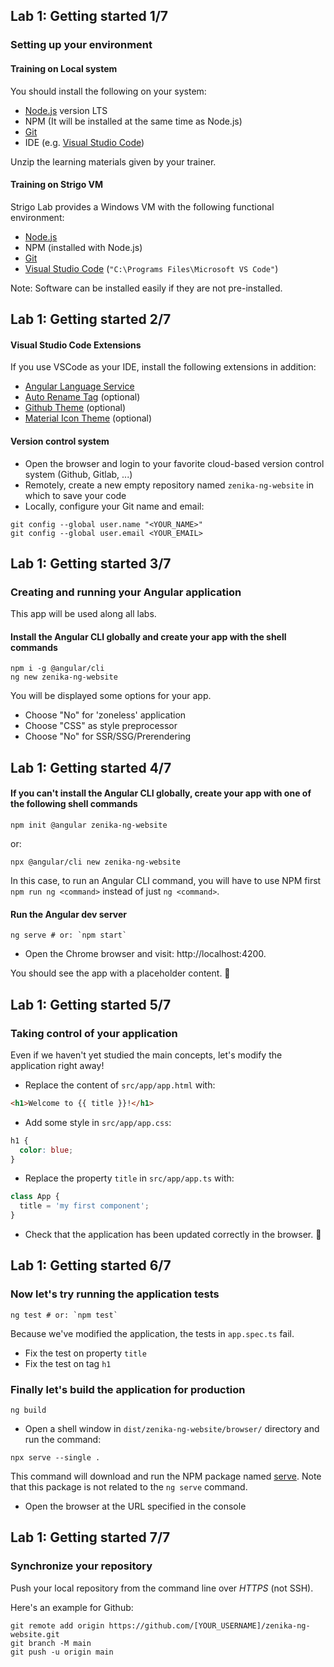 ## Lab 1: Getting started 1/7
### Setting up your environment

#### Training on Local system

You should install the following on your system:

- [Node.js](https://nodejs.org/) version LTS
- NPM (It will be installed at the same time as Node.js)
- [Git](https://git-scm.com/)
- IDE (e.g. [Visual Studio Code](https://code.visualstudio.com/))

Unzip the learning materials given by your trainer.

#### Training on Strigo VM

Strigo Lab provides a Windows VM with the following functional environment:

- [Node.js](https://nodejs.org/en/download)
- NPM (installed with Node.js)
- [Git](https://git-scm.com/downloads/win)
- [Visual Studio Code](https://code.visualstudio.com/download) (`"C:\Programs Files\Microsoft VS Code"`)

Note: Software can be installed easily if they are not pre-installed.



## Lab 1: Getting started 2/7
#### Visual Studio Code Extensions

If you use VSCode as your IDE, install the following extensions in addition:

- [Angular Language Service](https://marketplace.visualstudio.com/items?itemName=Angular.ng-template)
- [Auto Rename Tag](https://marketplace.visualstudio.com/items?itemName=formulahendry.auto-rename-tag) (optional)
- [Github Theme](https://marketplace.visualstudio.com/items?itemName=GitHub.github-vscode-theme) (optional)
- [Material Icon Theme](https://marketplace.visualstudio.com/items?itemName=PKief.material-icon-theme) (optional)

#### Version control system

- Open the browser and login to your favorite cloud-based version control system (Github, Gitlab, ...)
- Remotely, create a new empty repository named `zenika-ng-website` in which to save your code
- Locally, configure your Git name and email:

```shell
git config --global user.name "<YOUR_NAME>"
git config --global user.email <YOUR_EMAIL>
```



## Lab 1: Getting started 3/7
### Creating and running your Angular application

This app will be used along all labs.

#### Install the Angular CLI globally and create your app with the shell commands

```shell
npm i -g @angular/cli
ng new zenika-ng-website
```

You will be displayed some options for your app.
- Choose "No" for 'zoneless' application
- Choose "CSS" as style preprocessor
- Choose "No" for SSR/SSG/Prerendering



## Lab 1: Getting started 4/7
#### If you can't install the Angular CLI globally, create your app with one of the following shell commands

```shell
npm init @angular zenika-ng-website
```

or:

```shell
npx @angular/cli new zenika-ng-website
```

In this case, to run an Angular CLI command, you will have to use NPM first `npm run ng <command>` instead of just `ng <command>`.

#### Run the Angular dev server

```shell
ng serve # or: `npm start`
```

- Open the Chrome browser and visit: http://localhost:4200.

You should see the app with a placeholder content. 🚀



## Lab 1: Getting started 5/7
### Taking control of your application

Even if we haven't yet studied the main concepts, let's modify the application right away!

- Replace the content of `src/app/app.html` with:

```html
<h1>Welcome to {{ title }}!</h1>
```

- Add some style in `src/app/app.css`:

```css
h1 {
  color: blue;
}
```

- Replace the property `title` in `src/app/app.ts` with:

```ts
class App {
  title = 'my first component';
}
```

- Check that the application has been updated correctly in the browser. 🚀



## Lab 1: Getting started 6/7
### Now let's try running the application tests

```shell
ng test # or: `npm test`
```

Because we've modified the application, the tests in `app.spec.ts` fail.

- Fix the test on property `title`
- Fix the test on tag `h1`

### Finally let's build the application for production

```shell
ng build
```

- Open a shell window in `dist/zenika-ng-website/browser/` directory and run the command:

```shell
npx serve --single .
```

This command will download and run the NPM package named [serve](https://www.npmjs.com/package/serve).
Note that this package is not related to the `ng serve` command.

- Open the browser at the URL specified in the console



## Lab 1: Getting started 7/7
### Synchronize your repository

Push your local repository from the command line over *HTTPS* (not SSH).

Here's an example for Github:

```shell
git remote add origin https://github.com/[YOUR_USERNAME]/zenika-ng-website.git
git branch -M main
git push -u origin main
```
